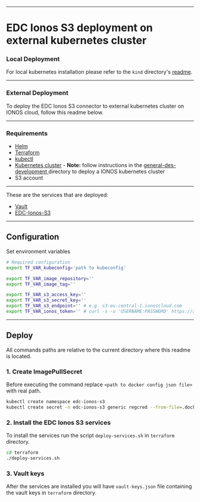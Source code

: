 ***
# EDC Ionos S3 deployment on external kubernetes cluster

### Local Deployment
For local kubernetes installation please refer to the ```kind``` directory's [readme](kind/README.md).

***
### External Deployment
To deploy the EDC Ionos S3 connector to external kubernetes cluster on IONOS cloud, follow this readme below.

***


### Requirements
- [Helm](https://helm.sh/docs/intro/install/)
- [Terraform](https://developer.hashicorp.com/terraform/downloads)
- [kubectl](https://kubernetes.io/docs/tasks/tools/install-kubectl/)
- [Kubernetes cluster](https://kubernetes.io/docs/setup/) - **Note:** follow instructions in the [general-des-development
](https://github.com/Digital-Ecosystems/general-des-development) directory to deploy a IONOS kubernetes cluster
- S3 account

***

These are the services that are deployed:
- [Vault](https://www.vaultproject.io/)
- [EDC-Ionos-S3](https://github.com/Digital-Ecosystems/edc-ionos-s3)

***

## Configuration

Set environment variables

```sh
# Required configuration
export TF_VAR_kubeconfig='path to kubeconfig'

export TF_VAR_image_repository=''
export TF_VAR_image_tag=''

export TF_VAR_s3_access_key=''
export TF_VAR_s3_secret_key=''
export TF_VAR_s3_endpoint='' # e.g. s3-eu-central-1.ionoscloud.com
export TF_VAR_ionos_token='' # curl -s -u 'USERNAME:PASSWORD' https://api.ionos.com/auth/v1/tokens/generate | jq -r '.token'
```

***

## Deploy

All commands paths are relative to the current directory where this readme is located.

### 1. Create ImagePullSecret
Before executing the command replace ```<path to docker config json file>``` with real path.

```sh
kubectl create namespace edc-ionos-s3
kubectl create secret -n edc-ionos-s3 generic regcred --from-file=.dockerconfigjson=<path to docker config json file> --type=kubernetes.io/dockerconfigjson
```

### 2. Install the EDC Ionos S3 services

To install the services run the script ```deploy-services.sh``` in ```terraform``` directory.

```sh
cd terraform
./deploy-services.sh
```

### 3. Vault keys
After the services are installed you will have ```vault-keys.json``` file containing the vault keys in ```terraform``` directory.
